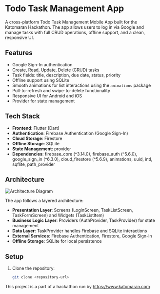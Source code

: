 # Todo Task Management App

A cross-platform Todo Task Management Mobile App built for the Katomaran Hackathon. The app allows users to log in via Google and manage tasks with full CRUD operations, offline support, and a clean, responsive UI.

## Features
- Google Sign-In authentication
- Create, Read, Update, Delete (CRUD) tasks
- Task fields: title, description, due date, status, priority
- Offline support using SQLite
- Smooth animations for list interactions using the `animations` package
- Pull-to-refresh and swipe-to-delete functionality
- Responsive UI for Android and iOS
- Provider for state management

## Tech Stack
- **Frontend**: Flutter (Dart)
- **Authentication**: Firebase Authentication (Google Sign-In)
- **Cloud Storage**: Firestore
- **Offline Storage**: SQLite
- **State Management**: provider
- **Dependencies**: firebase_core (^3.14.0), firebase_auth (^5.6.0), google_sign_in (^6.3.0), cloud_firestore (^5.6.9), animations, uuid, intl, sqflite, path_provider

## Architecture
![Architecture Diagram](assets/images/architecture_diagram.png)

The app follows a layered architecture:
- **Presentation Layer**: Screens (LoginScreen, TaskListScreen, TaskFormScreen) and Widgets (TaskListItem)
- **Business Logic Layer**: Providers (AuthProvider, TaskProvider) for state management
- **Data Layer**: TaskProvider handles Firebase and SQLite interactions
- **External Services**: Firebase Authentication, Firestore, Google Sign-In
- **Offline Storage**: SQLite for local persistence

## Setup
1. Clone the repository:
   ```bash
   git clone <repository-url>

This project is a part of a hackathon run by https://www.katomaran.com
